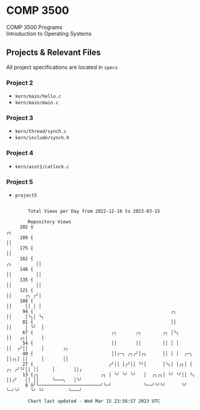 # COMP 3500
COMP 3500 Programs  
Introduction to Operating Systems  
## Projects & Relevant Files
All project specifications are located in `specs`
### Project 2
- `kern/main/hello.c`
- `kern/main/main.c`
### Project 3
- `kern/thread/synch.c`
- `kern/include/synch.h`
### Project 4
- `kern/asst1/catlock.c`
### Project 5
- `project5`

```

        Total Views per Day from 2022-12-16 to 2023-03-15

        Repository Views
     202 ┼                                                                            ╭╮
     189 ┤                                                                            ││
     175 ┤                                                                            ││
     162 ┤                                                                 ╭╮         ││
     148 ┤                                                                 ││         ││
     135 ┤                                                                 ││         ││
     121 ┤                                                                 ││     ╭╮ ╭╯│
     108 ┤                                                                 ││     ││ │ │
      94 ┤                                                   ╭╮            ││     │╰╮│ ╰╮
      81 ┤                                                   ││            ││     │ ╰╯  │
      67 ┤                             ╭╮       ╭╮        ╭╮ │╰╮           ││   ╭╮│     │
      54 ┤                             ││       ││        ││ │ │           ││  ╭╯││     │       ╭╮
      40 ┤                             ││╭─╮ ╭╮╭╯│╭╮      ││ │ │  ╭─╮      ││╭╮│ ││     │       ││
      27 ┤                            ╭╯││ │╭╯││ ╰╯│      │╰╮│ │╭╮│ │  ╭╮ ╭╯╰╯││ ││     │       ││╭
      13 ┤╭╮                       ╭╮ │ ╰╯ ╰╯ ╰╯   │  ╭╮╭╮│ ╰╯ ╰╯││ ╰╮ ││╭╯   ││ ││     ╰───╮   │╰╯
       0 ┼╯╰───────────────────────╯╰─╯            ╰──╯╰╯╰╯      ╰╯  ╰─╯╰╯    ╰╯ ╰╯         ╰───╯

        Chart last updated - Wed Mar 15 23:56:57 2023 UTC
        
```
